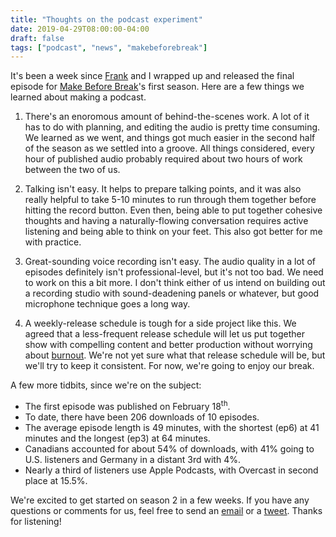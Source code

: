 ```yaml
---
title: "Thoughts on the podcast experiment"
date: 2019-04-29T08:00:00-04:00
draft: false
tags: ["podcast", "news", "makebeforebreak"]
---
```


It's been a week since [Frank] and I wrapped up and released the final episode for [Make Before Break]'s first season. Here are a few things we learned about making a podcast.

<!--more-->

1. There's an enoromous amount of behind-the-scenes work. A lot of it has to do with planning, and editing the audio is pretty time consuming. We learned as we went, and things got much easier in the second half of the season as we settled into a groove. All things considered, every hour of published audio probably required about two hours of work between the two of us.

2. Talking isn't easy. It helps to prepare talking points, and it was also really helpful to take 5-10 minutes to run through them together before hitting the record button. Even then, being able to put together cohesive thoughts and having a naturally-flowing conversation requires active listening and being able to think on your feet. This also got better for me with practice.

3. Great-sounding voice recording isn't easy. The audio quality in a lot of episodes definitely isn't professional-level, but it's not too bad. We need to work on this a bit more. I don't think either of us intend on building out a recording studio with sound-deadening panels or whatever, but good microphone technique goes a long way.

4. A weekly-release schedule is tough for a side project like this. We agreed that a less-frequent release schedule will let us put together show with compelling content and better production without worrying about [burnout]. We're not yet sure what that release schedule will be, but we'll try to keep it consistent. For now, we're going to enjoy our break.

A few more tidbits, since we're on the subject:

- The first episode was published on February 18<sup>th</sup>.
- To date, there have been 206 downloads of 10 episodes.
- The average episode length is 49 minutes, with the shortest (ep6) at 41 minutes and the longest (ep3) at 64 minutes.
- Canadians accounted for about 54% of downloads, with 41% going to U.S. listeners and Germany in a distant 3rd with 4%.
- Nearly a third of listeners use Apple Podcasts, with Overcast in second place at 15.5%.

We're excited to get started on season 2 in a few weeks. If you have any questions or comments for us, feel free to send an [email] or a [tweet]. Thanks for listening!

[Frank]: https://ioscoachfrank.com/
[Make Before Break]: https://www.makebeforebreak.com/
[burnout]: https://hotpodnews.com/burned-out/
[email]: https://www.makebeforebreak.com/contact/
[tweet]: https://twitter.com/MakeBeforeBreak/